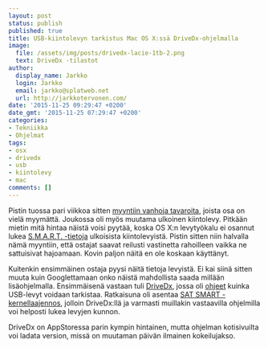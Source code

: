 ```yaml
---
layout: post
status: publish
published: true
title: USB-kiintolevyn tarkistus Mac OS X:ssä DriveDx-ohjelmalla
image:
  file: /assets/img/posts/drivedx-lacie-1tb-2.png
  text: DriveDx -tilastot
author:
  display_name: Jarkko
  login: Jarkko
  email: jarkko@splatweb.net
  url: http://jarkkotervonen.com/
date: '2015-11-25 09:29:47 +0200'
date_gmt: '2015-11-25 07:29:47 +0200'
categories:
- Tekniikka
- Ohjelmat
tags:
- osx
- drivedx
- usb
- kiintolevy
- mac
comments: []
---
```

Pistin tuossa pari viikkoa sitten [myyntiin vanhoja tavaroita](http://jarkkotervonen.com/2015/11/varastontyhjennysta-eli-myynnissa-tavaroita/), joista osa on vielä myymättä. Joukossa oli myös muutama ulkoinen kiintolevy. Pitkään mietin mitä hintaa näistä voisi pyytää, koska OS X:n levytyökalu ei osannut lukea [S.M.A.R.T. -tietoja](https://fi.wikipedia.org/wiki/S.M.A.R.T.) ulkoisista kiintolevyistä. Pistin sitten niin halvalla nämä myyntiin, että ostajat saavat reilusti vastinetta rahoilleen vaikka ne sattuisivat hajoamaan. Kovin paljon näitä en ole koskaan käyttänyt.

Kuitenkin ensimmäinen ostaja pyysi näitä tietoja levyistä. Ei kai siinä sitten muuta kuin Googlettamaan onko näistä mahdollista saada millään lisäohjelmalla. Ensimmäisenä vastaan tuli [DriveDx](http://binaryfruit.com/drivedx/), jossa oli [ohjeet](http://binaryfruit.com/drivedx/usb-drive-support) kuinka USB-levyt voidaan tarkistaa. Ratkaisuna oli asentaa [SAT SMART -kernellaajennos](https://github.com/kasbert/OS-X-SAT-SMART-Driver), jolloin DriveDx:llä ja varmasti muillakin vastaavilla ohjelmilla voi helposti lukea levyjen kunnon.

DriveDx on AppStoressa parin kympin hintainen, mutta ohjelman kotisivuilta voi ladata version, missä on muutaman päivän ilmainen kokeilujakso.
